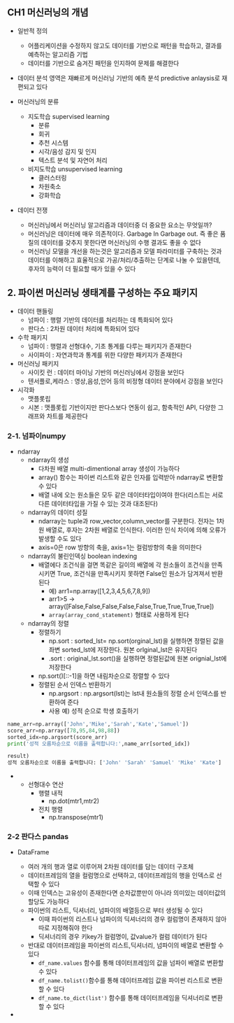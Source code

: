 ## CH1  머신러닝의 개념
- 일반적 정의
	- 어플리케이션을 수정하지 않고도 데이터를 기반으로 패턴을 학습하고, 결과를 예측하는 알고리즘 기법
	- 데이터를 기반으로 숨겨진 패턴을 인지하여 문제를 해결한다
- 데이터 분석 영역은 재빠르게 머신러닝 기반의 예측 분석 predictive anlaysis로 재편되고 있다

- 머신러닝의 분류
	- 지도학습 supervised learning
		- 분류
		- 회귀
		- 추천 시스템
		- 시각/음성 감지 및 인지
		- 텍스트 분석 및 자연어 처리
	- 비지도학습 unsupervised learning
		- 클러스터링
		- 차원축소
		- 강화학습
- 데이터 전쟁
	- 머신러닝에서 머신러닝 알고리즘과 데이터중 더 중요한 요소는 무엇일까?
	- 머신러닝은 데이터에 매우 의존적이다. Garbage In Garbage out. 즉 좋은 품질의 데이터를 갖추지 못한다면 머신러닝의 수행 결과도 좋을 수 없다
	- 머신러닝 모델을 개선을 하는것은 알고리즘과 모델 파라미터를 구축하는 것과 데이터를 이해하고 효율적으로 가공/처리/추출하는 단계로 나눌 수 있을텐데, 후자의 능력이 더 필요할 때가 있을 수 있다


## 2. 파이썬 머신러닝 생태계를 구성하는 주요 패키지

- 데이터 핸들링
	- 넘파이 : 행렬 기반의 데이터를 처리하는 데 특화되어 있다
	- 판다스 : 2차원 데이터 처리에 특화되어 있다
-  수학 패키지
	- 넘파이 : 행렬과 선형대수, 기초 통계를 다루는 패키지가 존재한다
	- 사이파이 : 자연과학과 통계를 위한 다양한 패키지가 존재한다
- 머신러닝 패키지
	- 사이킷 런 : 데이터 마이닝 기반의 머신러닝에서 강점을 보인다
	- 텐서플로,케라스 : 영상,음성,언어 등의 비정형 데이터 분야에서 강점을 보인다
- 시각화
	- 맷플롯립
	- 시본 : 맷플롯립 기반이지만 판다스보다 연동이 쉽고, 함축적인 API, 다양한 그래프와 차트를 제공한다

### 2-1. 넘파이numpy
- ndarray
	- ndarray의 생성
		- 다차원 배열 multi-dimentional array 생성이 가능하다
		- array() 함수는 파이썬 리스트와 같은 인자를 입력받아 ndarray로 변환할 수 있다
		- 배열 내에 오는 원소들은 모두 같은 데이터타입이여야 한다(리스트는 서로 다른 데이터타입을 가질 수 있는 것과 대조된다)
	- ndarray의 데이터 성질
		- ndarray는 tuple과 row_vector,column_vector를 구분한다. 전자는 1차원 배열로, 후자는 2차원 배열로 인식한다. 이러한 인식 차이에 의해 오류가 발생할 수도 있다
		- axis=0은 row 방향의 축을, axis=1는  컬럼방향의 축을 의미한다
	- ndarray의 불린인덱싱 boolean indexing
		-  배열에다 조건식을 걸면 똑같은 길이의 배열에 각 원소들이 조건식을 만족시키면 True, 조건식을 만족시키지 못하면 False인 원소가 담겨져서 반환된다
			- 예) arr1=np.array([1,2,3,4,5,6,7,8,9])
			- arr1>5  $\rightarrow$ array([False,False,False,False,False,True,True,True,True]) 
			- `array(array_cond_statement)` 형태로 사용하게 된다
	- ndarray의 정렬
		- 정렬하기
			- np.sort : sorted_lst= np.sort(orginal_lst)을 실행하면 정렬된 값을 좌변 sorted_lst에 저장한다. 원본 orlginal_lst은 유지된다
			- .sort : original_lst.sort()을 실행하면 정렬된값에 원본 orignial_lst에 저장한다
		- np.sort()[::-1]을 하면 내림차순으로 정렬할 수 있다
		- 정렬된 순서 인덱스 반환하기
			- np.argsort : np.argsort(lst)는 lst내 원소들의 정렬 순서 인덱스를 반환하여 준다
			- 사용 예) 성적 순으로 학생 호출하기
``` python
name_arr=np.array(['John','Mike','Sarah','Kate','Samuel'])  
score_arr=np.array([78,95,84,98,88])  
sorted_idx=np.argsort(score_arr)  
print('성적 오름차순으로 이름을 출력합니다:',name_arr[sorted_idx])

result)
성적 오름차순으로 이름을 출력합니다: ['John' 'Sarah' 'Samuel' 'Mike' 'Kate']
``` 
- 
	-  선형대수 연산
		- 행렬 내적 
			- np.dot(mtr1,mtr2)
		- 전치 행렬
			- np.transpose(mtr1)


### 2-2 판다스 pandas
- DataFrame
	- 여러 개의 행과 열로 이루어져 2차원 데이터를 담는 데이터 구조체
	- 데이터프레임의 열을 컬럼명으로 선택하고, 데이터프레임의 행을 인덱스로 선택할 수 있다
	- 이때 인덱스는 고유성이 존재한다면 순차값뿐만이 아니라 의미있는 데이터값의 할당도 가능하다
	- 파이썬의 리스트, 딕셔너리, 넘파이의 배열등으로 부터 생성될 수 있다
		- 이때 파이썬의 리스트나 넘파이의 딕셔너리의 경우 컬럼명이 존재하지 않아 따로 지정해줘야 한다
		- 딕셔너리의 경우 키key가 컬럼명이, 값value가 컬럼 데이터가 된다
	- 반대로 데이터프레임을 파이썬의 리스트,딕셔너리, 넘파이의 배열로 변환할 수 있다
		-  `df_name.values` 함수를 통해 데이터프레임의 값을 넘파이 배열로 변환할 수 있다
		-  `df_name.tolist()`함수를 통해 데이터프레임 값을 파이썬 리스트로 변환할 수 있다
		- `df_name.to_dict(list')` 함수를 통해 데이터프레임을 딕셔너리로 변환할 수 있다
	
- 